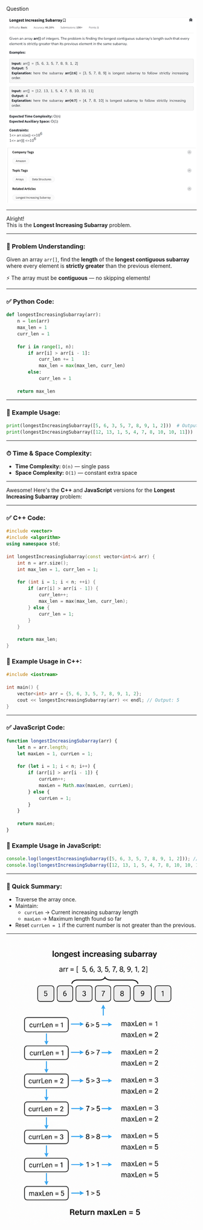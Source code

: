 Question

![Question](Question.png)

---
Alright!  
This is the **Longest Increasing Subarray** problem.

---

### 🧠 Problem Understanding:

Given an array `arr[]`, find the **length** of the **longest contiguous subarray** where every element is **strictly greater** than the previous element.

⚡ The array must be **contiguous** — no skipping elements!

---

### ✅ Python Code:
```python
def longestIncreasingSubarray(arr):
    n = len(arr)
    max_len = 1
    curr_len = 1

    for i in range(1, n):
        if arr[i] > arr[i - 1]:
            curr_len += 1
            max_len = max(max_len, curr_len)
        else:
            curr_len = 1

    return max_len
```

---

### 🧪 Example Usage:
```python
print(longestIncreasingSubarray([5, 6, 3, 5, 7, 8, 9, 1, 2]))  # Output: 5
print(longestIncreasingSubarray([12, 13, 1, 5, 4, 7, 8, 10, 10, 11]))  # Output: 4
```

---

### ⏱ Time & Space Complexity:
- **Time Complexity:** `O(n)` — single pass
- **Space Complexity:** `O(1)` — constant extra space

---

Awesome! Here's the **C++** and **JavaScript** versions for the **Longest Increasing Subarray** problem:

---

### ✅ C++ Code:
```cpp
#include <vector>
#include <algorithm>
using namespace std;

int longestIncreasingSubarray(const vector<int>& arr) {
    int n = arr.size();
    int max_len = 1, curr_len = 1;

    for (int i = 1; i < n; ++i) {
        if (arr[i] > arr[i - 1]) {
            curr_len++;
            max_len = max(max_len, curr_len);
        } else {
            curr_len = 1;
        }
    }

    return max_len;
}
```

### 🧪 Example Usage in C++:
```cpp
#include <iostream>

int main() {
    vector<int> arr = {5, 6, 3, 5, 7, 8, 9, 1, 2};
    cout << longestIncreasingSubarray(arr) << endl; // Output: 5
}
```

---

### ✅ JavaScript Code:
```javascript
function longestIncreasingSubarray(arr) {
    let n = arr.length;
    let maxLen = 1, currLen = 1;

    for (let i = 1; i < n; i++) {
        if (arr[i] > arr[i - 1]) {
            currLen++;
            maxLen = Math.max(maxLen, currLen);
        } else {
            currLen = 1;
        }
    }

    return maxLen;
}
```

### 🧪 Example Usage in JavaScript:
```javascript
console.log(longestIncreasingSubarray([5, 6, 3, 5, 7, 8, 9, 1, 2])); // Output: 5
console.log(longestIncreasingSubarray([12, 13, 1, 5, 4, 7, 8, 10, 10, 11])); // Output: 4
```

---

### 🚀 Quick Summary:
- Traverse the array once.
- Maintain:
  - `currLen` → Current increasing subarray length
  - `maxLen` → Maximum length found so far
- Reset `currLen = 1` if the current number is not greater than the previous.

---

![visual](visual.png)